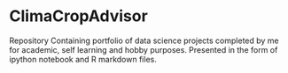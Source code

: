 # ClimaCropAdvisor
Repository Containing portfolio of data science projects completed by me for academic, self learning and hobby purposes. Presented in the form of ipython notebook and R markdown files.
